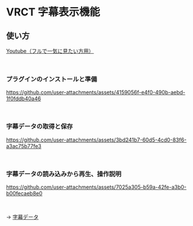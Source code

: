 # VRCT 字幕表示機能

## 使い方

[Youtube（フルで一気に見たい方用）](https://www.youtube.com/watch?v=3seusMB09DA)

<br>

### プラグインのインストールと準備
https://github.com/user-attachments/assets/4159056f-e4f0-490b-aebd-1f0fddb40a46

<br>

### 字幕データの取得と保存
https://github.com/user-attachments/assets/3bd241b7-60d5-4cd0-83f6-a3ac75b77fe3

<br>

### 字幕データの読み込みから再生、操作説明
https://github.com/user-attachments/assets/7025a305-b59a-42fe-a3b0-b00fecaeb8e0

<br>

-> <a href="https://github.com/ShiinaSakamoto/vrct_plugin_subtitles_list">字幕データ</a>
